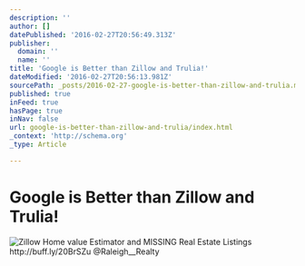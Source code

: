 ```yaml
---
description: ''
author: []
datePublished: '2016-02-27T20:56:49.313Z'
publisher:
  domain: ''
  name: ''
title: 'Google is Better than Zillow and Trulia!'
dateModified: '2016-02-27T20:56:13.981Z'
sourcePath: _posts/2016-02-27-google-is-better-than-zillow-and-trulia.md
published: true
inFeed: true
hasPage: true
inNav: false
url: google-is-better-than-zillow-and-trulia/index.html
_context: 'http://schema.org'
_type: Article

---
```

# Google is Better than Zillow and Trulia!
![Zillow Home value Estimator and MISSING Real Estate Listings http&colon;&sol;&sol;buff&period;ly&sol;20BrSZu &commat;Raleigh&lowbar;&lowbar;Realty](https://pbs.twimg.com/media/CaYtEbMWQAImcfX.jpg:large)